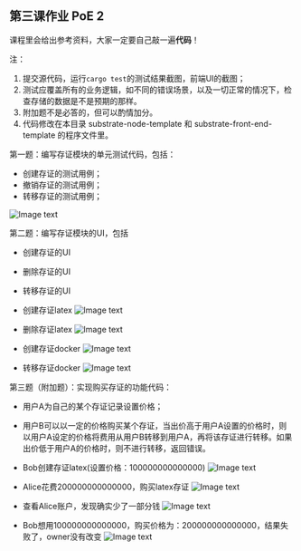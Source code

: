 ## 第三课作业  PoE 2

课程里会给出参考资料，大家一定要自己敲一遍**代码**！

注：

1. 提交源代码，运行`cargo test`的测试结果截图，前端UI的截图；
2. 测试应覆盖所有的业务逻辑，如不同的错误场景，以及一切正常的情况下，检查存储的数据是不是预期的那样。
3. 附加题不是必答的，但可以酌情加分。
4. 代码修改在本目录 substrate-node-template 和 substrate-front-end-template 的程序文件里。

第一题：编写存证模块的单元测试代码，包括：

* 创建存证的测试用例；
* 撤销存证的测试用例；
* 转移存证的测试用例；

![Image text](https://github.com/AmadeusGB/team6/blob/lesson-3/lesson3/images/p1.png)

第二题：编写存证模块的UI，包括

* 创建存证的UI
* 删除存证的UI
* 转移存证的UI

* 创建存证latex
![Image text](https://github.com/AmadeusGB/team6/blob/lesson-3/lesson3/images/p2.png)
* 删除存证latex
![Image text](https://github.com/AmadeusGB/team6/blob/lesson-3/lesson3/images/p3.png)
* 创建存证docker
![Image text](https://github.com/AmadeusGB/team6/blob/lesson-3/lesson3/images/p4.png)
* 转移存证docker
![Image text](https://github.com/AmadeusGB/team6/blob/lesson-3/lesson3/images/p5.png)


第三题（附加题）：实现购买存证的功能代码：

* 用户A为自己的某个存证记录设置价格；
* 用户B可以以一定的价格购买某个存证，当出价高于用户A设置的价格时，则以用户A设定的价格将费用从用户B转移到用户A，再将该存证进行转移。如果出价低于用户A的价格时，则不进行转移，返回错误。


* Bob创建存证latex(设置价格：100000000000000)
![Image text](https://github.com/AmadeusGB/team6/blob/lesson-3/lesson3/images/p6.png)
* Alice花费200000000000000，购买latex存证
![Image text](https://github.com/AmadeusGB/team6/blob/lesson-3/lesson3/images/p7.png)
* 查看Alice账户，发现确实少了一部分钱
![Image text](https://github.com/AmadeusGB/team6/blob/lesson-3/lesson3/images/p8.png)
* Bob想用100000000000000，购买价格为：200000000000000，结果失败了，owner没有改变
![Image text](https://github.com/AmadeusGB/team6/blob/lesson-3/lesson3/images/p9.png)


